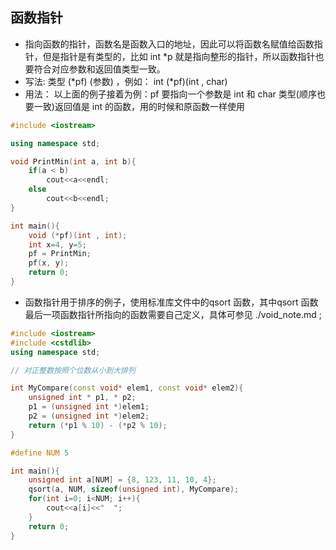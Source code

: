 ## 函数指针

- 指向函数的指针，函数名是函数入口的地址，因此可以将函数名赋值给函数指针，但是指针是有类型的，比如 int *p 就是指向整形的指针，所以函数指针也要符合对应参数和返回值类型一致。  
- 写法: 类型 (*pf) (参数) ，例如： int (*pf)(int , char)
- 用法： 以上面的例子接着为例：pf 要指向一个参数是 int 和 char 类型(顺序也要一致)返回值是 int 的函数，用的时候和原函数一样使用
```cpp
#include <iostream>

using namespace std;

void PrintMin(int a, int b){
    if(a < b)
        cout<<a<<endl;
    else
        cout<<b<<endl;
}

int main(){
    void (*pf)(int , int);
    int x=4, y=5;
    pf = PrintMin;
    pf(x, y);
    return 0;
}
```
- 函数指针用于排序的例子，使用标准库文件<stdlib>中的qsort 函数，其中qsort 函数最后一项函数指针所指向的函数需要自己定义，具体可参见 ./void_note.md ;
```cpp
#include <iostream>
#include <cstdlib>
using namespace std;

// 对正整数按照个位数从小到大排列

int MyCompare(const void* elem1, const void* elem2){
    unsigned int * p1, * p2;
    p1 = (unsigned int *)elem1;
    p2 = (unsigned int *)elem2;
    return (*p1 % 10) - (*p2 % 10);
}

#define NUM 5

int main(){
    unsigned int a[NUM] = {8, 123, 11, 10, 4};
    qsort(a, NUM, sizeof(unsigned int), MyCompare);
    for(int i=0; i<NUM; i++){
        cout<<a[i]<<"  ";
    }
    return 0;
}
```


